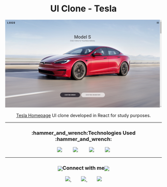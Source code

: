 <h1 align="center">
UI Clone - Tesla
</h1>

![Capa](https://github.com/Caio-Elcio/Clone-Homepage-Tesla/blob/main/capa.png)

<p align="center"><a href="https://tesla.com">Tesla Homepage</a> UI clone developed in React for study purposes.</p>

<hr>

<div align="center">
  <h3 align="center">:hammer_and_wrench:Technologies Used :hammer_and_wrench:</h3>
</div>

<p align="center">
    <img src="https://img.shields.io/badge/react-%2320232a.svg?style=for-the-badge&logo=react&logoColor=%2361DAFB">
    &nbsp;&nbsp;&nbsp;&nbsp;&nbsp;&nbsp;&nbsp;
    <img src="https://img.shields.io/badge/typescript-%23007ACC.svg?style=for-the-badge&logo=typescript&logoColor=white">
    &nbsp;&nbsp;&nbsp;&nbsp;&nbsp;&nbsp;&nbsp;
    <img src="https://img.shields.io/badge/styled--components-DB7093?style=for-the-badge&logo=styled-components&logoColor=white">
    &nbsp;&nbsp;&nbsp;&nbsp;&nbsp;&nbsp;&nbsp;
    <img src="https://img.shields.io/badge/html5-%23E34F26.svg?style=for-the-badge&logo=html5&logoColor=white">
</p>

<hr>

<div align="center">
  <h3 align="center"><img align="center" src="https://github.com/rajput2107/rajput2107/blob/master/Assets/Handshake.gif" height="33px" />Connect with me<img align="center"       src="https://github.com/rajput2107/rajput2107/blob/master/Assets/Handshake.gif" height="33px" /></h3>
</div>

<p align="center">
    <a href="https://github.com/Caio-Elcio">
        <img  src="https://img.shields.io/badge/github-%23100000.svg?&style=for-the-badge&logo=github&logoColor=white&link=mailto:https://github.com/Caio-Elcio">
    </a>
    &nbsp;&nbsp;&nbsp;&nbsp;&nbsp;&nbsp;&nbsp;
   <a href="mailto:eloyduartecaio@gmail.com">
        <img src="https://img.shields.io/badge/gmail-F82020?&style=for-the-badge&logo=gmail&logoColor=white&link=mailto:eloyduartecaio@gmail.com">
    </a>
    &nbsp;&nbsp;&nbsp;&nbsp;&nbsp;&nbsp;&nbsp;
    <a href="https://www.linkedin.com/in/caio-elcio-733426204?lipi=urn%3Ali%3Apage%3Ad_flagship3_profile_view_base_contact_details%3BHl9x65e5Rs6%2BcNhh9Sfcdg%3D%3D">
        <img src="https://img.shields.io/badge/linkedin-%230077B5.svg?&style=for-the-badge&logo=linkedin&logoColor=white&link=mailto:https://www.linkedin.com/in/caio-elcio-   733426204?lipi=urn%3Ali%3Apage%3Ad_flagship3_profile_view_base_contact_details%3BOa8gs2CqTOaxCJJZjGtaRQ%3D%3D">
    </a>
</p>

